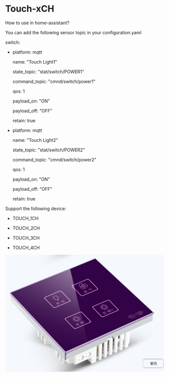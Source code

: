 # Touch-xCH
How to use in home-assistant?

You can add the following sensor topic in your configuration.yaml

switch:

- platform: mqtt

  name: "Touch Light1"
  
  state_topic: "stat/switch/POWER1"
  
  command_topic: "cmnd/switch/power1"
  
  qos: 1
  
  payload_on: "ON"
  
  payload_off: "OFF"
  
  retain: true
  
- platform: mqtt

  name: "Touch Light2"
  
  state_topic: "stat/switch/POWER2"
  
  command_topic: "cmnd/switch/power2"
  
  qos: 1
  
  payload_on: "ON"
  
  payload_off: "OFF"
  
  retain: true

Support the following device:

  - TOUCH_1CH
  
  - TOUCH_2CH
  
  - TOUCH_3CH
  
  - TOUCH_4CH
  
  ![image](https://github.com/ItownTech/Touch-xCH/blob/master/image/touch_4ch.png)

